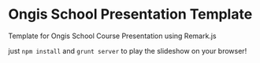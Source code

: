 # Ongis School Presentation Template
Template for Ongis School Course Presentation using Remark.js

just `npm install` and `grunt server` to play the slideshow on your browser!
